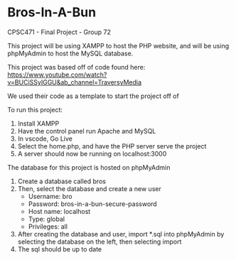 # Bros-In-A-Bun
CPSC471 - Final Project - Group 72

This project will be using XAMPP to host the PHP website, and will be using phpMyAdmin to host the MySQL database.

This project was based off of code found here: https://www.youtube.com/watch?v=BUCiSSyIGGU&ab_channel=TraversyMedia

We used their code as a template to start the project off of

To run this project:
1. Install XAMPP
2. Have the control panel run Apache and MySQL
3. In vscode, Go Live
4. Select the home.php, and have the PHP server serve the project
5. A server should now be running on localhost:3000

The database for this project is hosted on phpMyAdmin
1. Create a database called bros
2. Then, select the database and create a new user
    - Username: bro
    - Password: bros-in-a-bun-secure-password
    - Host name: localhost
    - Type: global
    - Privileges: all
3. After creating the database and user, import *.sql into phpMyAdmin by selecting the database on the left, then selecting import
4. The sql should be up to date